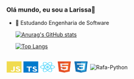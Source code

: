 ### Olá mundo, eu sou a Larissa👋

- 🔭 Estudando Engenharia de Software




               
  <a href="https://github.com/Larissaz7/github-readme-stats">

  ![Anurag's GitHub stats](https://github-readme-stats.vercel.app/api?username=Larissaz7&show_icons=true&bg_color=00000000)
  <a href="https://github.com/Larissaz7/convoychat">
  
  [![Top Langs](https://github-readme-stats.vercel.app/api/top-langs/?username=Larissaz7&layout=compact&theme=transparent)](https://github.com/Larissaz7/github-readme-stats)
</a>
  
  <div style="display: inline_block"><br>
  <img align="center" alt="Rafa-Js" height="30" width="40" src="https://raw.githubusercontent.com/devicons/devicon/master/icons/javascript/javascript-plain.svg">
  <img align="center" alt="Rafa-Ts" height="30" width="40" src="https://raw.githubusercontent.com/devicons/devicon/master/icons/typescript/typescript-plain.svg">
  <img align="center" alt="Rafa-React" height="30" width="40" src="https://raw.githubusercontent.com/devicons/devicon/master/icons/react/react-original.svg">
  <img align="center" alt="Rafa-HTML" height="30" width="40" src="https://raw.githubusercontent.com/devicons/devicon/master/icons/html5/html5-original.svg">
  <img align="center" alt="Rafa-CSS" height="30" width="40" src="https://raw.githubusercontent.com/devicons/devicon/master/icons/css3/css3-original.svg">
  <img align="center" alt="Rafa-Python" height="30" width="40" src="https://cdn.jsdelivr.net/gh/devicons/devicon/icons/cplusplus/cplusplus-original.svg">
          
</div>
